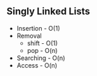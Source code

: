 ## Singly Linked Lists
* Insertion - O(1)
* Removal 
    - shift - O(1)  
    - pop - O(n)
* Searching - O(n)
* Access - O(n)